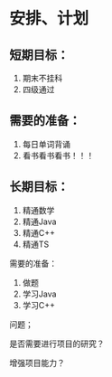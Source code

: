 # 安排、计划



## 短期目标：

1. 期末不挂科
2. 四级通过



## 需要的准备：



1. 每日单词背诵
2. 看书看书看书！！！





## 长期目标：

1. 精通数学
2. 精通Java
3. 精通C++
4. 精通TS



需要的准备：

1. 做题
2. 学习Java
3. 学习C++







问题；



是否需要进行项目的研究？

增强项目能力？
